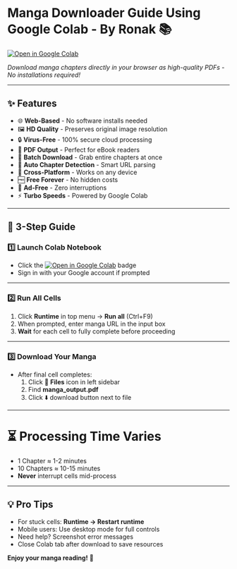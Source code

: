 # Manga Downloader Guide Using Google Colab - By Ronak 📚

[![Open in Google Colab](https://colab.research.google.com/assets/colab-badge.svg)](https://colab.research.google.com/drive/1gCiQ0GD-CG8aa90iYfl3R-8zayVyIYfU)

*Download manga chapters directly in your browser as high-quality PDFs - No installations required!*

---

## ✨ Features
- 🌐 **Web-Based** - No software installs needed
- 🖼️ **HD Quality** - Preserves original image resolution
- 🔒 **Virus-Free** - 100% secure cloud processing
- 📄 **PDF Output** - Perfect for eBook readers
- 🚀 **Batch Download** - Grab entire chapters at once
- 🤖 **Auto Chapter Detection** - Smart URL parsing
- 📱 **Cross-Platform** - Works on any device
- 🆓 **Free Forever** - No hidden costs
- 🚫 **Ad-Free** - Zero interruptions
- ⚡ **Turbo Speeds** - Powered by Google Colab

---

## 🚀 3-Step Guide

### 1️⃣ **Launch Colab Notebook**
- Click the [![Open in Google Colab](https://colab.research.google.com/assets/colab-badge.svg)](https://colab.research.google.com/drive/1gCiQ0GD-CG8aa90iYfl3R-8zayVyIYfU) badge
- Sign in with your Google account if prompted

---

### 2️⃣ **Run All Cells**
1. Click **Runtime** in top menu → **Run all** (Ctrl+F9)
2. When prompted, enter manga URL in the input box
3. **Wait** for each cell to fully complete before proceeding

---

### 3️⃣ **Download Your Manga**
- After final cell completes:
  1. Click 📁 **Files** icon in left sidebar
  2. Find **manga_output.pdf**
  3. Click ⬇️ download button next to file

---

# ⏳ Processing Time Varies
- 1 Chapter ≈ 1-2 minutes
- 10 Chapters ≈ 10-15 minutes
- **Never** interrupt cells mid-process

---

## 💡 Pro Tips
- For stuck cells: **Runtime → Restart runtime**
- Mobile users: Use desktop mode for full controls
- Need help? Screenshot error messages
- Close Colab tab after download to save resources

**Enjoy your manga reading!** 🎉
